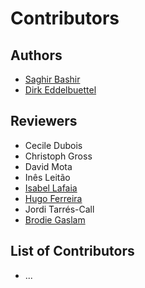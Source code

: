 Contributors
============

## Authors
- [Saghir Bashir](https://github.com/saghirb)
- [Dirk Eddelbuettel](http://dirk.eddelbuettel.com)

## Reviewers
- Cecile Dubois
- Christoph Gross
- David Mota
- Inês Leitão 
- [Isabel Lafaia](https://github.com/IsabelLafaia)
- [Hugo Ferreira](https://twitter.com/hu_daa)
- Jordi Tarrés-Call
- [Brodie Gaslam](https://github.com/brodieG)

## List of Contributors
- ...

